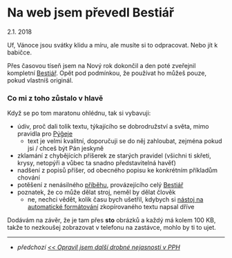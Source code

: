# Na web jsem převedl Bestiář

2.1. 2018

Uf, Vánoce jsou svátky klidu a míru, ale musíte si to odpracovat. Nebo jít k babičce.

Přes časovou tíseň jsem na Nový rok dokončil a den poté zveřejnil kompletní [Bestiář](https://bestiar.drplus.info).
Opět pod podmínkou, že používat ho můžeš pouze, pokud vlastníš originál.

### Co mi z toho zůstalo v hlavě
Když se po tom maratonu ohlédnu, tak si vybavuji:
 - údiv, proč dali tolik textu, týkajícího se dobrodružství a světa, mimo pravidla pro [Pýǧeje](https://ppj.drdplus.info)
   - text je velmi kvalitní, doporučuji se do něj zahloubat, zejména pokud jsi / chceš být Pán jeskyně
 - zklamání z chybějících příšerek ze starých pravidel (všichni ti skřeti, krysy, netopýři a vůbec ta snadno představitelná havěť)
 - nadšení z popisů příšer, od obecného popisu ke konkrétním příkladům chování
 - potěšení z nenásilného [příběhu](https://pribeh.bestiar.drdplus.info), provázejícího celý [Bestiář](https://bestiar.drplus.info)
 - poznatek, že co může dělat stroj, neměl by dělat člověk
   - ne, nechci vědět, kolik času bych ušetřil, kdybych si [nástoj na automatické formátování](https://github.com/jaroslavtyc/drd-plus-format) zkopírovaného textu napsal dříve
   
Dodávám na závěr, že je tam přes **sto** obrázků a každý má kolem 100 KB, takže to nezkoušej zobrazovat v telefonu na zastávce, mohlo by ti to ujet.

---

- *předchozí [<< Opravil jsem další drobné nejasnosti v PPH](2017-11-20-opravuji_dalsi_drobne_nejasnosti_v_pph.md)*
